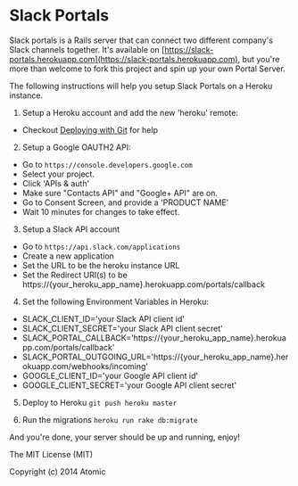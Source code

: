 Slack Portals
===

Slack portals is a Rails server that can connect two different company's Slack channels together. It's available on [https://slack-portals.herokuapp.com](https://slack-portals.herokuapp.com), but you're more than welcome to fork this project and spin up your own Portal Server.

The following instructions will help you setup Slack Portals on a Heroku instance.

1. Setup a Heroku account and add the new 'heroku' remote:
  - Checkout [Deploying with Git](https://devcenter.heroku.com/articles/git) for help

2. Setup a Google OAUTH2 API:
  - Go to `https://console.developers.google.com`  
  - Select your project.
  - Click 'APIs & auth'
  - Make sure "Contacts API" and "Google+ API" are on.
  - Go to Consent Screen, and provide a 'PRODUCT NAME'
  - Wait 10 minutes for changes to take effect.

3. Setup a Slack API account
  - Go to `https://api.slack.com/applications`
  - Create a new application
  - Set the URL to be the heroku instance URL
  - Set the Redirect URI(s) to be https://{your_heroku_app_name}.herokuapp.com/portals/callback

4. Set the following Environment Variables in Heroku:
  - SLACK_CLIENT_ID='your Slack API client id'
  - SLACK_CLIENT_SECRET='your Slack API client secret'
  - SLACK_PORTAL_CALLBACK='https://{your_heroku_app_name}.herokuapp.com/portals/callback'
  - SLACK_PORTAL_OUTGOING_URL='https://{your_heroku_app_name}.herokuapp.com/webhooks/incoming'
  - GOOGLE_CLIENT_ID='your Google API client id'
  - GOOGLE_CLIENT_SECRET='your Google API client secret'

5. Deploy to Heroku `git push heroku master`

6. Run the migrations `heroku run rake db:migrate`


And you're done, your server should be up and running, enjoy!


The MIT License (MIT)

Copyright (c) 2014 Atomic
